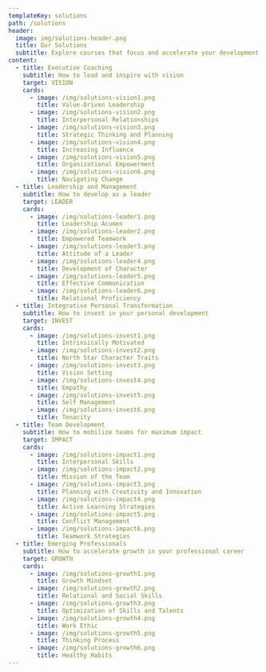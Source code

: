 ```yaml
---
templateKey: solutions
path: /solutions
header:
  image: img/solutions-header.png
  title: Our Solutions
  subtitle: Explore courses that focus and accelerate your development
content:
  - title: Executive Coaching
    subtitle: How to lead and inspire with vision
    target: VISION
    cards:
      - image: /img/solutions-vision1.png
        title: Value-Driven Leadership
      - image: /img/solutions-vision2.png
        title: Interpersonal Relationships
      - image: /img/solutions-vision3.png
        title: Strategic Thinking and Planning
      - image: /img/solutions-vision4.png
        title: Increasing Influence
      - image: /img/solutions-vision5.png
        title: Organizational Empowerment
      - image: /img/solutions-vision6.png
        title: Navigating Change
  - title: Leadership and Management
    subtitle: How to develop as a leader
    target: LEADER
    cards:
      - image: /img/solutions-leader1.png
        title: Leadership Acumen
      - image: /img/solutions-leader2.png
        title: Empowered Teamwork
      - image: /img/solutions-leader3.png
        title: Attitude of a Leader
      - image: /img/solutions-leader4.png
        title: Development of Character
      - image: /img/solutions-leader5.png
        title: Effective Communication
      - image: /img/solutions-leader6.png
        title: Relational Proficiency
  - title: Integrative Personal Transformation
    subtitle: How to invest in your personal development
    target: INVEST
    cards:
      - image: /img/solutions-invest1.png
        title: Intrinsically Motivated
      - image: /img/solutions-invest2.png
        title: North Star Character Traits
      - image: /img/solutions-invest3.png
        title: Vision Setting
      - image: /img/solutions-invest4.png
        title: Empathy
      - image: /img/solutions-invest5.png
        title: Self Management
      - image: /img/solutions-invest6.png
        title: Tenacity
  - title: Team Development
    subtitle: How to mobilize teams for maximum impact
    target: IMPACT
    cards:
      - image: /img/solutions-impact1.png
        title: Interpersonal Skills
      - image: /img/solutions-impact2.png
        title: Mission of the Team
      - image: /img/solutions-impact3.png
        title: Planning with Creativity and Innovation
      - image: /img/solutions-impact4.png
        title: Active Learning Strategies
      - image: /img/solutions-impact5.png
        title: Conflict Management
      - image: /img/solutions-impact6.png
        title: Teamwork Strategies
  - title: Emerging Professionals
    subtitle: How to accelerate growth in your professional career
    target: GROWTH
    cards:
      - image: /img/solutions-growth1.png
        title: Growth Mindset
      - image: /img/solutions-growth2.png
        title: Relational and Social Skills
      - image: /img/solutions-growth3.png
        title: Optimization of Skills and Talents
      - image: /img/solutions-growth4.png
        title: Work Ethic
      - image: /img/solutions-growth5.png
        title: Thinking Process
      - image: /img/solutions-growth6.png
        title: Healthy Habits
---
```

